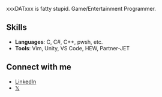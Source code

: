 xxxDATxxx is fatty stupid. Game/Entertainment Programmer.

## Skills
- **Languages**: C, C#, C++, pwsh, etc.
- **Tools**: Vim, Unity, VS Code, HEW, Partner-JET

## Connect with me
- [LinkedIn](https://www.linkedin.com/in/xxxdatxxx/)
- [𝕏](https://x.com/0x55555555)

<!--
**xxxDATxxx/xxxDATxxx** is a ✨ _special_ ✨ repository because its `README.md` (this file) appears on your GitHub profile.

Here are some ideas to get you started:

- 🔭 I’m currently working on ...
- 🌱 I’m currently learning ...
- 👯 I’m looking to collaborate on ...
- 🤔 I’m looking for help with ...
- 💬 Ask me about ...
- 📫 How to reach me: ...
- 😄 Pronouns: ...
- ⚡ Fun fact: ...
-->
